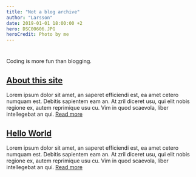 ```yaml
---
title: "Not a blog archive"
author: "Larsson"
date: 2019-01-01 18:00:00 +2
hero: DSC00606.JPG
heroCredit: Photo by me
---
```


# 
Coding is more fun than blogging.

## [About this site](/2019/about-this-site/)
Lorem ipsum dolor sit amet, an saperet efficiendi est, ea amet cetero numquam est. Debitis sapientem eam an. At zril diceret usu, qui elit nobis regione ex, autem reprimique usu cu. Vim in quod scaevola, liber intellegebat an qui.
[Read more](/2019/about-this-site/)

## [Hello World](/2019/hello-world/)
Lorem ipsum dolor sit amet, an saperet efficiendi est, ea amet cetero numquam est. Debitis sapientem eam an. At zril diceret usu, qui elit nobis regione ex, autem reprimique usu cu. Vim in quod scaevola, liber intellegebat an qui.
[Read more](/2019/hello-world/)
